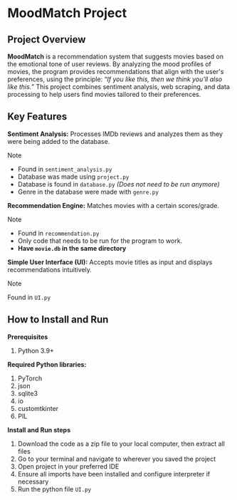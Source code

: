# **MoodMatch Project**
## Project Overview
**MoodMatch** is a recommendation system that suggests movies based on the emotional tone of user reviews. By analyzing the mood profiles of movies, the program provides recommendations that align with the user's preferences, using the principle: “_If you like this, then we think you’ll also like this._” 
This project combines sentiment analysis, web scraping, and data processing to help users find movies tailored to their preferences.

## Key Features
**Sentiment Analysis:** Processes IMDb reviews and analyzes them as they were being added to the database.
> [!NOTE]
> - Found in `sentiment_analysis.py`
> - Database was made using `project.py`
> - Database is found in `database.py` _(Does not need to be run anymore)_
> - Genre in the database were made with `genre.py`

**Recommendation Engine:** Matches movies with a certain scores/grade.
> [!NOTE]
> - Found in `recommendation.py`
> - Only code that needs to be run for the program to work.
> - **Have `movie.db` in the same directory**

**Simple User Interface (UI):** Accepts movie titles as input and displays recommendations intuitively.
> [!NOTE]
> Found in `UI.py`

## How to Install and Run
**Prerequisites**
1. Python 3.9+
   
**Required Python libraries:**
1. PyTorch
3. json
4. sqlite3
5. io
6. customtkinter
7. PIL

**Install and Run steps**
1. Download the code as a zip file to your local computer, then extract all files
2. Go to your terminal and navigate to wherever you saved the project
3. Open project in your preferred IDE
4. Ensure all imports have been installed and configure interpreter if necessary
5. Run the python file `UI.py`
   

